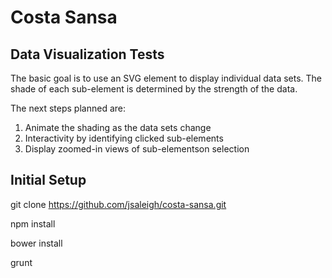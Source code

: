 Costa Sansa
===========

Data Visualization Tests
------------------------

The basic goal is to use an SVG element to display individual data sets.  The shade of each sub-element is determined
by the strength of the data.

The next steps planned are:

1. Animate the shading as the data sets change
2. Interactivity by identifying clicked sub-elements
3. Display zoomed-in views of sub-elementson selection

Initial Setup
-------------

git clone https://github.com/jsaleigh/costa-sansa.git

npm install

bower install

grunt

